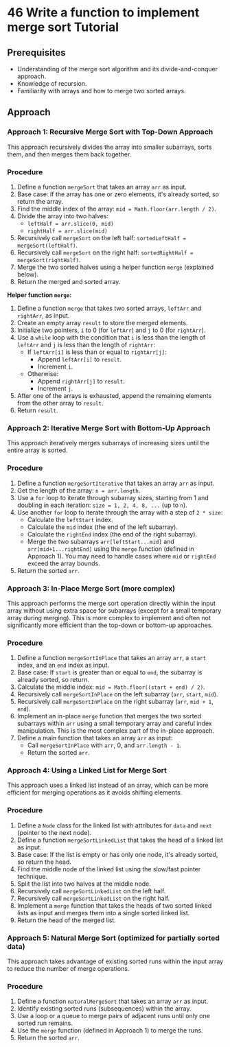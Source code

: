 # 46 Write a function to implement merge sort Tutorial

## Prerequisites

*   Understanding of the merge sort algorithm and its divide-and-conquer approach.
*   Knowledge of recursion.
*   Familiarity with arrays and how to merge two sorted arrays.

## Approach

### Approach 1: Recursive Merge Sort with Top-Down Approach

This approach recursively divides the array into smaller subarrays, sorts them, and then merges them back together.

### Procedure

1. Define a function `mergeSort` that takes an array `arr` as input.
2. Base case: If the array has one or zero elements, it's already sorted, so return the array.
3. Find the middle index of the array: `mid = Math.floor(arr.length / 2)`.
4. Divide the array into two halves:
    *   `leftHalf = arr.slice(0, mid)`
    *   `rightHalf = arr.slice(mid)`
5. Recursively call `mergeSort` on the left half: `sortedLeftHalf = mergeSort(leftHalf)`.
6. Recursively call `mergeSort` on the right half: `sortedRightHalf = mergeSort(rightHalf)`.
7. Merge the two sorted halves using a helper function `merge` (explained below).
8. Return the merged and sorted array.

**Helper function `merge`:**

1. Define a function `merge` that takes two sorted arrays, `leftArr` and `rightArr`, as input.
2. Create an empty array `result` to store the merged elements.
3. Initialize two pointers, `i` to 0 (for `leftArr`) and `j` to 0 (for `rightArr`).
4. Use a `while` loop with the condition that `i` is less than the length of `leftArr` and `j` is less than the length of `rightArr`:
    *   If `leftArr[i]` is less than or equal to `rightArr[j]`:
        *   Append `leftArr[i]` to `result`.
        *   Increment `i`.
    *   Otherwise:
        *   Append `rightArr[j]` to `result`.
        *   Increment `j`.
5. After one of the arrays is exhausted, append the remaining elements from the other array to `result`.
6. Return `result`.

### Approach 2: Iterative Merge Sort with Bottom-Up Approach

This approach iteratively merges subarrays of increasing sizes until the entire array is sorted.

### Procedure

1. Define a function `mergeSortIterative` that takes an array `arr` as input.
2. Get the length of the array: `n = arr.length`.
3. Use a `for` loop to iterate through subarray sizes, starting from 1 and doubling in each iteration: `size = 1, 2, 4, 8, ...` (up to `n`).
4. Use another `for` loop to iterate through the array with a step of `2 * size`:
    *   Calculate the `leftStart` index.
    *   Calculate the `mid` index (the end of the left subarray).
    *   Calculate the `rightEnd` index (the end of the right subarray).
    *   Merge the two subarrays `arr[leftStart...mid]` and `arr[mid+1...rightEnd]` using the `merge` function (defined in Approach 1). You may need to handle cases where `mid` or `rightEnd` exceed the array bounds.
5. Return the sorted `arr`.

### Approach 3: In-Place Merge Sort (more complex)

This approach performs the merge sort operation directly within the input array without using extra space for subarrays (except for a small temporary array during merging). This is more complex to implement and often not significantly more efficient than the top-down or bottom-up approaches.

### Procedure

1. Define a function `mergeSortInPlace` that takes an array `arr`, a `start` index, and an `end` index as input.
2. Base case: If `start` is greater than or equal to `end`, the subarray is already sorted, so return.
3. Calculate the middle index: `mid = Math.floor((start + end) / 2)`.
4. Recursively call `mergeSortInPlace` on the left subarray (`arr`, `start`, `mid`).
5. Recursively call `mergeSortInPlace` on the right subarray (`arr`, `mid + 1`, `end`).
6. Implement an in-place `merge` function that merges the two sorted subarrays within `arr` using a small temporary array and careful index manipulation. This is the most complex part of the in-place approach.
7. Define a main function that takes an array `arr` as input:
    * Call `mergeSortInPlace` with `arr`, 0, and `arr.length - 1`.
    * Return the sorted `arr`.

### Approach 4: Using a Linked List for Merge Sort

This approach uses a linked list instead of an array, which can be more efficient for merging operations as it avoids shifting elements.

### Procedure

1. Define a `Node` class for the linked list with attributes for `data` and `next` (pointer to the next node).
2. Define a function `mergeSortLinkedList` that takes the head of a linked list as input.
3. Base case: If the list is empty or has only one node, it's already sorted, so return the head.
4. Find the middle node of the linked list using the slow/fast pointer technique.
5. Split the list into two halves at the middle node.
6. Recursively call `mergeSortLinkedList` on the left half.
7. Recursively call `mergeSortLinkedList` on the right half.
8. Implement a `merge` function that takes the heads of two sorted linked lists as input and merges them into a single sorted linked list.
9. Return the head of the merged list.

### Approach 5: Natural Merge Sort (optimized for partially sorted data)

This approach takes advantage of existing sorted runs within the input array to reduce the number of merge operations.

### Procedure

1. Define a function `naturalMergeSort` that takes an array `arr` as input.
2. Identify existing sorted runs (subsequences) within the array.
3. Use a loop or a queue to merge pairs of adjacent runs until only one sorted run remains.
4. Use the `merge` function (defined in Approach 1) to merge the runs.
5. Return the sorted `arr`.
